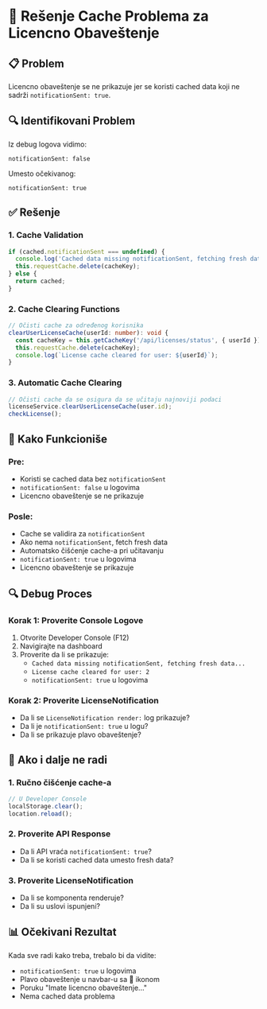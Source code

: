 # 🔧 Rešenje Cache Problema za Licencno Obaveštenje

## 📋 Problem
Licencno obaveštenje se ne prikazuje jer se koristi cached data koji ne sadrži `notificationSent: true`.

## 🔍 Identifikovani Problem
Iz debug logova vidimo:
```
notificationSent: false
```

Umesto očekivanog:
```
notificationSent: true
```

## ✅ Rešenje

### 1. **Cache Validation**
```typescript
if (cached.notificationSent === undefined) {
  console.log('Cached data missing notificationSent, fetching fresh data...');
  this.requestCache.delete(cacheKey);
} else {
  return cached;
}
```

### 2. **Cache Clearing Functions**
```typescript
// Očisti cache za određenog korisnika
clearUserLicenseCache(userId: number): void {
  const cacheKey = this.getCacheKey('/api/licenses/status', { userId });
  this.requestCache.delete(cacheKey);
  console.log(`License cache cleared for user: ${userId}`);
}
```

### 3. **Automatic Cache Clearing**
```typescript
// Očisti cache da se osigura da se učitaju najnoviji podaci
licenseService.clearUserLicenseCache(user.id);
checkLicense();
```

## 🎯 Kako Funkcioniše

### Pre:
- Koristi se cached data bez `notificationSent`
- `notificationSent: false` u logovima
- Licencno obaveštenje se ne prikazuje

### Posle:
- Cache se validira za `notificationSent`
- Ako nema `notificationSent`, fetch fresh data
- Automatsko čišćenje cache-a pri učitavanju
- `notificationSent: true` u logovima
- Licencno obaveštenje se prikazuje

## 🔍 Debug Proces

### Korak 1: Proverite Console Logove
1. Otvorite Developer Console (F12)
2. Navigirajte na dashboard
3. Proverite da li se prikazuje:
   - `Cached data missing notificationSent, fetching fresh data...`
   - `License cache cleared for user: 2`
   - `notificationSent: true` u logovima

### Korak 2: Proverite LicenseNotification
- Da li se `LicenseNotification render:` log prikazuje?
- Da li je `notificationSent: true` u logu?
- Da li se prikazuje plavo obaveštenje?

## 🚨 Ako i dalje ne radi

### 1. **Ručno čišćenje cache-a**
```javascript
// U Developer Console
localStorage.clear();
location.reload();
```

### 2. **Proverite API Response**
- Da li API vraća `notificationSent: true`?
- Da li se koristi cached data umesto fresh data?

### 3. **Proverite LicenseNotification**
- Da li se komponenta renderuje?
- Da li su uslovi ispunjeni?

## 📊 Očekivani Rezultat

Kada sve radi kako treba, trebalo bi da vidite:
- `notificationSent: true` u logovima
- Plavo obaveštenje u navbar-u sa 🔔 ikonom
- Poruku "Imate licencno obaveštenje..."
- Nema cached data problema

